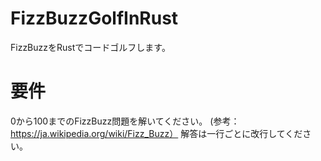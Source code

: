 # FizzBuzzGolfInRust
FizzBuzzをRustでコードゴルフします。

# 要件
0から100までのFizzBuzz問題を解いてください。
(参考：https://ja.wikipedia.org/wiki/Fizz_Buzz）
解答は一行ごとに改行してください。

